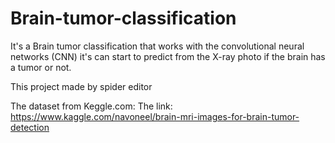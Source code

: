 # Brain-tumor-classification
It's a Brain tumor classification that works with the convolutional neural networks (CNN) it's can start to predict from the X-ray photo if the brain has a tumor or not.

This project made by spider editor

The dataset from Keggle.com:
The link: https://www.kaggle.com/navoneel/brain-mri-images-for-brain-tumor-detection

